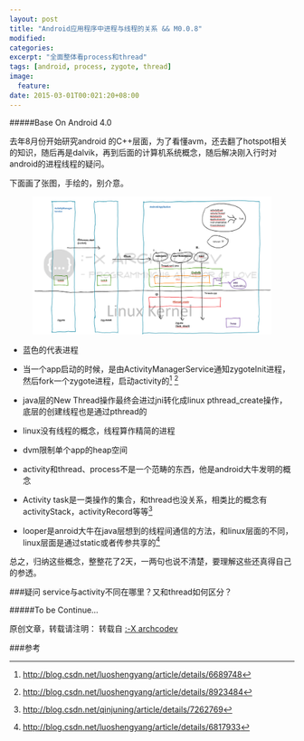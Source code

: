 ```yaml
---
layout: post
title: "Android应用程序中进程与线程的关系 && M0.0.8"
modified:
categories: 
excerpt: "全面整体看process和thread"
tags: [android, process, zygote, thread]
image:
  feature:
date: 2015-03-01T00:021:20+08:00
---
```

#####Base On Android 4.0

去年8月份开始研究android 的C++层面，为了看懂avm，还去翻了hotspot相关的知识，随后再是dalvik，再到后面的计算机系统概念，随后解决刚入行时对android的进程线程的疑问。

下面画了张图，手绘的，别介意。

<figure>
	<a href="/images/2015/03/01.png"><img src="/images/2015/03/01.png"></a>
</figure>


* 蓝色的代表进程

* 当一个app启动的时候，是由ActivityManagerService通知zygoteInit进程，然后fork一个zygote进程，启动activity的[^1] [^2]

* java层的New Thread操作最终会进过jni转化成linux pthread_create操作，底层的创建线程也是通过pthread的

* linux没有线程的概念，线程算作精简的进程

* dvm限制单个app的heap空间

* activity和thread、process不是一个范畴的东西，他是android大牛发明的概念

* Activity task是一类操作的集合，和thread也没关系，相类比的概念有activityStack，activityRecord等等[^3]

* looper是anroid大牛在java层想到的线程间通信的方法，和linux层面的不同，linux层面是通过static或者传参共享的[^4]


总之，归纳这些概念，整整花了2天，一两句也说不清楚，要理解这些还真得自己的参透。

###疑问
service与activity不同在哪里？又和thread如何区分？

#####To be Continue…

原创文章，转载请注明： 转载自 <a href="http://archcodev.com">:-X archcodev</a>

###参考
[^1]: <http://blog.csdn.net/luoshengyang/article/details/6689748>
[^2]: <http://blog.csdn.net/luoshengyang/article/details/8923484>
[^3]: <http://blog.csdn.net/qinjuning/article/details/7262769>
[^4]: <http://blog.csdn.net/luoshengyang/article/details/6817933>
